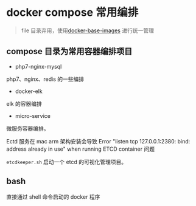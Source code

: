 # docker compose 常用编排

> file 目录弃用，使用[docker-base-images](https://github.com/KINGMJ/docker-base-images) 进行统一管理

## compose 目录为常用容器编排项目

- php7-nginx-mysql

php7、nginx、redis 的一些编排

- docker-elk

elk 的容器编排

- micro-service

微服务容器编排。

Ectd 服务在 mac arm 架构安装会导致 Error "listen tcp 127.0.0.1:2380: bind: address already in use" when running ETCD container 问题

`etcdkeeper.sh` 启动一个 etcd 的可视化管理项目。

## bash

直接通过 shell 命令启动的 docker 程序
